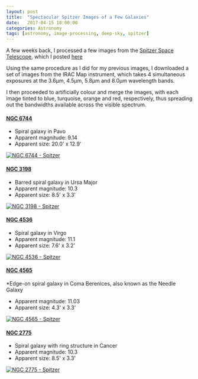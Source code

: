 ```yaml
---
layout: post
title:  "Spectacular Spitzer Images of a Few Galaxies"
date:   2017-04-15 18:00:00
categories: Astronomy
tags: [astronomy, image-processing, deep-sky, spitzer]
---
```

A few weeks back, I processed a few images from the [Spitzer Space Telescope](http://www.spitzer.caltech.edu/), which I posted [here](https://sjmeunier.github.io/astronomy/2017/03/12/my-spitzer-images-of-ngc4448-and-ngc4490.html)

Using the same procedure as I did for my previous images, I downloaded a set of images from the IRAC Map instrument, which takes 4 simultaneous exposures at the 3.6μm, 4.5μm, 5.8μm and 8.0μm wavelength bands.

I then proceeded to artificially colour and merge the images, with each image tinted to blue, turquoise, orange and red, respectively, thus spreading out the bandwidths available across the visible spectrum. 

#### [NGC 6744](https://en.wikipedia.org/wiki/NGC_6744)
* Spiral galaxy in Pavo  
* Apparent magnitude: 9.14  
* Apparent size: 20.0' x 12.9'

<a data-flickr-embed="true"  href="https://www.flickr.com/photos/78511972@N04/33948543055/in/album-72157681337866715/" title="NGC 6744 - Spitzer"><img src="https://c1.staticflickr.com/3/2810/33948543055_a3ecff4e33_o.png" class = "shadow-image centered" alt="NGC 6744 - Spitzer"></a>
<!--more-->

#### [NGC 3198](https://en.wikipedia.org/wiki/NGC_3198)
* Barred spiral galaxy in Ursa Major  
* Apparent magnitude: 10.3  
* Apparent size: 8.5' x 3.3'

<a data-flickr-embed="true"  href="https://www.flickr.com/photos/78511972@N04/33948542985/in/album-72157681337866715/" title="NGC 3198 - Spitzer"><img src="https://c1.staticflickr.com/3/2862/33948542985_6bd096990a_o.png" class = "shadow-image centered" alt="NGC 3198 - Spitzer"></a>

#### [NGC 4536](https://en.wikipedia.org/wiki/NGC_4536)
* Spiral galaxy in Virgo  
* Apparent magnitude: 11.1  
* Apparent size: 7.6' x 3.2'

<a data-flickr-embed="true"  href="https://www.flickr.com/photos/78511972@N04/33948548455/in/album-72157681337866715/" title="NGC 4536 - Spitzer"><img src="https://c1.staticflickr.com/3/2942/33948548455_0533d007fd_o.png" class = "shadow-image centered" alt="NGC 4536 - Spitzer"></a>

#### [NGC 4565](https://en.wikipedia.org/wiki/NGC_4565)
*Edge-on spiral galaxy in Coma Berenices, also known as the Needle Galaxy
* Apparent magnitude: 11.03  
* Apparent size: 4.3' x 3.3'

<a data-flickr-embed="true"  href="https://www.flickr.com/photos/78511972@N04/33948542695/in/album-72157681337866715/" title="NGC 4565 - Spitzer"><img src="https://c1.staticflickr.com/3/2883/33948542695_523eee89f5_o.png" class = "shadow-image centered" alt="NGC 4565 - Spitzer"></a>

#### [NGC 2775](https://en.wikipedia.org/wiki/NGC_2775)
* Spiral galaxy with ring structure in Cancer
* Apparent magnitude: 10.3  
* Apparent size: 8.5' x 3.3'

<a data-flickr-embed="true"  href="https://www.flickr.com/photos/78511972@N04/33563904890/in/album-72157681337866715/" title="NGC 2775 - Spitzer"><img src="https://c1.staticflickr.com/3/2909/33563904890_4355bb00c5_o.png" class = "shadow-image centered" alt="NGC 2775 - Spitzer"></a>

<script async src="//embedr.flickr.com/assets/client-code.js" charset="utf-8"></script>